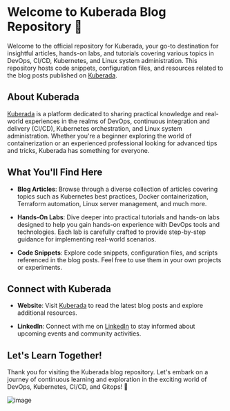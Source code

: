 # Welcome to Kuberada Blog Repository 🚀

Welcome to the official repository for Kuberada, your go-to destination for insightful articles, hands-on labs, and tutorials covering various topics in DevOps, CI/CD, Kubernetes, and Linux system administration. This repository hosts code snippets, configuration files, and resources related to the blog posts published on [Kuberada](https://kuberada.devtechops.dev/).

## About Kuberada

[Kuberada](https://kuberada.devtechops.dev/) is a platform dedicated to sharing practical knowledge and real-world experiences in the realms of DevOps, continuous integration and delivery (CI/CD), Kubernetes orchestration, and Linux system administration. Whether you're a beginner exploring the world of containerization or an experienced professional looking for advanced tips and tricks, Kuberada has something for everyone.

## What You'll Find Here

- **Blog Articles**: Browse through a diverse collection of articles covering topics such as Kubernetes best practices, Docker containerization, Terraform automation, Linux server management, and much more.

- **Hands-On Labs**: Dive deeper into practical tutorials and hands-on labs designed to help you gain hands-on experience with DevOps tools and technologies. Each lab is carefully crafted to provide step-by-step guidance for implementing real-world scenarios.

- **Code Snippets**: Explore code snippets, configuration files, and scripts referenced in the blog posts. Feel free to use them in your own projects or experiments.

## Connect with Kuberada

- **Website**: Visit [Kuberada](https://kuberada.devtechops.dev/) to read the latest blog posts and explore additional resources.

- **LinkedIn**: Connect with me on [LinkedIn](https://www.linkedin.com/in/gulcantopcu/) to stay informed about upcoming events and community activities.

## Let's Learn Together!

Thank you for visiting the Kuberada blog repository. Let's embark on a journey of continuous learning and exploration in the exciting world of DevOps, Kubernetes, CI/CD, and Gitops! 🌟

![image](https://github.com/colossus06/kuberada-blog/assets/96833570/cbc2c15f-fec3-4bff-b1f0-f7c9f69bc149)
